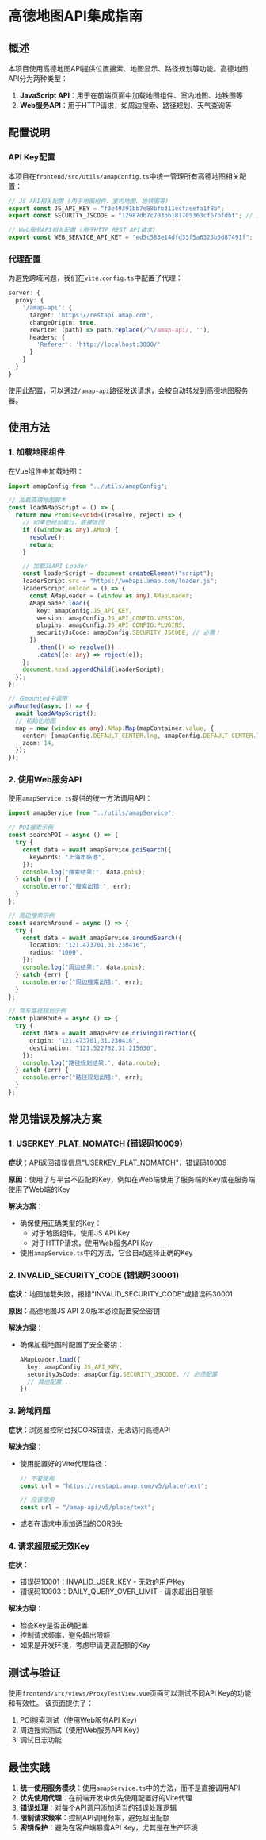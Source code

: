 # 高德地图API集成指南

## 概述

本项目使用高德地图API提供位置搜索、地图显示、路径规划等功能。高德地图API分为两种类型：

1. **JavaScript API**：用于在前端页面中加载地图组件、室内地图、地铁图等
2. **Web服务API**：用于HTTP请求，如周边搜索、路径规划、天气查询等

## 配置说明

### API Key配置

本项目在`frontend/src/utils/amapConfig.ts`中统一管理所有高德地图相关配置：

```typescript
// JS API相关配置 (用于地图组件、室内地图、地铁图等)
export const JS_API_KEY = "f3e49391bb7e88bfb311ecfaeefa1f8b";
export const SECURITY_JSCODE = "12987db7c703bb181705363cf67bfdbf"; // 安全密钥

// Web服务API相关配置 (用于HTTP REST API请求)
export const WEB_SERVICE_API_KEY = "ed5c583e14dfd33f5a6323b5d87491f";
```

### 代理配置

为避免跨域问题，我们在`vite.config.ts`中配置了代理：

```typescript
server: {
  proxy: {
    '/amap-api': {
      target: 'https://restapi.amap.com',
      changeOrigin: true,
      rewrite: (path) => path.replace(/^\/amap-api/, ''),
      headers: {
        'Referer': 'http://localhost:3000/'
      }
    }
  }
}
```

使用此配置，可以通过`/amap-api`路径发送请求，会被自动转发到高德地图服务器。

## 使用方法

### 1. 加载地图组件

在Vue组件中加载地图：

```typescript
import amapConfig from "../utils/amapConfig";

// 加载高德地图脚本
const loadAMapScript = () => {
  return new Promise<void>((resolve, reject) => {
    // 如果已经加载过，直接返回
    if ((window as any).AMap) {
      resolve();
      return;
    }

    // 加载JSAPI Loader
    const loaderScript = document.createElement("script");
    loaderScript.src = "https://webapi.amap.com/loader.js";
    loaderScript.onload = () => {
      const AMapLoader = (window as any).AMapLoader;
      AMapLoader.load({
        key: amapConfig.JS_API_KEY,
        version: amapConfig.JS_API_CONFIG.VERSION,
        plugins: amapConfig.JS_API_CONFIG.PLUGINS,
        securityJsCode: amapConfig.SECURITY_JSCODE, // 必需！
      })
        .then(() => resolve())
        .catch((e: any) => reject(e));
    };
    document.head.appendChild(loaderScript);
  });
};

// 在mounted中调用
onMounted(async () => {
  await loadAMapScript();
  // 初始化地图
  map = new (window as any).AMap.Map(mapContainer.value, {
    center: [amapConfig.DEFAULT_CENTER.lng, amapConfig.DEFAULT_CENTER.lat],
    zoom: 14,
  });
});
```

### 2. 使用Web服务API

使用`amapService.ts`提供的统一方法调用API：

```typescript
import amapService from "../utils/amapService";

// POI搜索示例
const searchPOI = async () => {
  try {
    const data = await amapService.poiSearch({
      keywords: "上海市临港",
    });
    console.log("搜索结果:", data.pois);
  } catch (err) {
    console.error("搜索出错:", err);
  }
};

// 周边搜索示例
const searchAround = async () => {
  try {
    const data = await amapService.aroundSearch({
      location: "121.473701,31.230416",
      radius: "1000",
    });
    console.log("周边结果:", data.pois);
  } catch (err) {
    console.error("周边搜索出错:", err);
  }
};

// 驾车路径规划示例
const planRoute = async () => {
  try {
    const data = await amapService.drivingDirection({
      origin: "121.473701,31.230416",
      destination: "121.522782,31.215630",
    });
    console.log("路径规划结果:", data.route);
  } catch (err) {
    console.error("路径规划出错:", err);
  }
};
```

## 常见错误及解决方案

### 1. USERKEY_PLAT_NOMATCH (错误码10009)

**症状**：API返回错误信息"USERKEY_PLAT_NOMATCH"，错误码10009

**原因**：使用了与平台不匹配的Key，例如在Web端使用了服务端的Key或在服务端使用了Web端的Key

**解决方案**：
- 确保使用正确类型的Key：
  - 对于地图组件，使用JS API Key
  - 对于HTTP请求，使用Web服务API Key
- 使用`amapService.ts`中的方法，它会自动选择正确的Key

### 2. INVALID_SECURITY_CODE (错误码30001)

**症状**：地图加载失败，报错"INVALID_SECURITY_CODE"或错误码30001

**原因**：高德地图JS API 2.0版本必须配置安全密钥

**解决方案**：
- 确保加载地图时配置了安全密钥：
  ```typescript
  AMapLoader.load({
    key: amapConfig.JS_API_KEY,
    securityJsCode: amapConfig.SECURITY_JSCODE, // 必须配置
    // 其他配置...
  })
  ```

### 3. 跨域问题

**症状**：浏览器控制台报CORS错误，无法访问高德API

**解决方案**：
- 使用配置好的Vite代理路径：
  ```typescript
  // 不要使用
  const url = "https://restapi.amap.com/v5/place/text";
  
  // 应该使用
  const url = "/amap-api/v5/place/text";
  ```
- 或者在请求中添加适当的CORS头

### 4. 请求超限或无效Key

**症状**：
- 错误码10001：INVALID_USER_KEY - 无效的用户Key
- 错误码10003：DAILY_QUERY_OVER_LIMIT - 请求超出日限额

**解决方案**：
- 检查Key是否正确配置
- 控制请求频率，避免超出限额
- 如果是开发环境，考虑申请更高配额的Key

## 测试与验证

使用`frontend/src/views/ProxyTestView.vue`页面可以测试不同API Key的功能和有效性。
该页面提供了：

1. POI搜索测试（使用Web服务API Key）
2. 周边搜索测试（使用Web服务API Key）
3. 调试日志功能

## 最佳实践

1. **统一使用服务模块**：使用`amapService.ts`中的方法，而不是直接调用API
2. **优先使用代理**：在前端开发中优先使用配置好的Vite代理
3. **错误处理**：对每个API调用添加适当的错误处理逻辑
4. **限制请求频率**：控制API调用频率，避免超出配额
5. **密钥保护**：避免在客户端暴露API Key，尤其是在生产环境 
